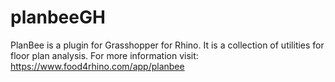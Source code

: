 # planbeeGH

PlanBee is a plugin for Grasshopper for Rhino. It is a collection of utilities for floor plan analysis.
For more information visit: https://www.food4rhino.com/app/planbee
